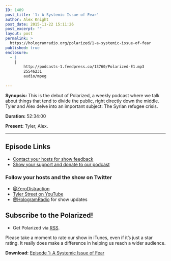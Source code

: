 ```yaml
---
ID: 1489
post_title: '1: A Systemic Issue of Fear'
author: Alex Knight
post_date: 2015-11-22 15:11:26
post_excerpt: ""
layout: post
permalink: >
  https://hologramradio.org/polarized/1-a-systemic-issue-of-fear
published: true
enclosure:
  - |
    |
        http://podcasts-1.feedpress.co/13760/Polarized-E1.mp3
        25546231
        audio/mpeg
        
---
```

__Synopsis:__  This is the debut of Polarized, a weekly podcast where we talk about things that tend to divide the public, right directly down the middle. Tyler and Alex delve into an important subject: The Syrian refugee crisis.

__Duration:__ 52:34:00

__Present:__ Tyler, Alex.

---

## Episode Links

-   [Contact your hosts for show feedback][Contact]
-   [Show your support and donate to our podcast][Donate]

### Follow your hosts and the show on Twitter

-   [@ZeroDistraction][ZeroDistraction]
-   [Tyler Street on YouTube][Tyler]
-   [@HologramRadio][HologramRadio] for show updates

## Subscribe to the Polarized!

-   Get Polarized via [RSS][RSS].

Please take a moment to rate our show in iTunes, even if it’s just a star rating. It really does make a difference in helping us reach a wider audience.

__Download:__ [Episode 1: A Systemic Issue of Fear][E1]

[Contact]: https://hologramradio.org/contact
[Donate]: https://hologramradio.org/donate
[ZeroDistraction]: (https://twitter.com/zerodistraction)
[Tyler]: https://www.youtube.com/channel/UCMgMGD54yO9l3ejVS7pEYzw
[HologramRadio]: https://twitter.com/HologramRadio
[RSS]: http://podcast.hologramradio.org/polarized
[HologramRadio]: https://twitter.com/HologramRadio
[E1]: http://podcasts-1.feedpress.co/13760/Polarized-E1.mp3